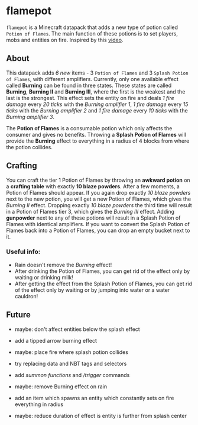 # flamepot

`flamepot` is a Minecraft datapack that adds a new type of potion called `Potion of Flames`. The main function of these potions is to set players, mobs and entities on fire. Inspired by this [video](https://www.youtube.com/watch?v=vwoq296fI0k).

## About

This datapack adds *6 new* items - 3 `Potion of Flames` and 3 `Splash Potion of Flames`, with different amplifiers. Currently, only one available effect called **Burning** can be found in three states. These states are called **Burning**, **Burning II** and **Burning III**, where the first is the weakest and the last is the strongest. 
This effect sets the entity on fire and deals *1 fire damage* every *20 ticks* with the *Burning amplifier 1*, *1 fire damage* every *15 ticks* with the *Burning amplifier 2* and *1 fire damage* every *10 ticks* with the *Burning amplifier 3*.

The **Potion of Flames** is a consumable potion which only affects the consumer and gives no benefits. Throwing a **Splash Potion of Flames** will provide the **Burning** effect to everything in a radius of 4 blocks from where the potion collides.

## Crafting

You can craft the tier 1 Potion of Flames by throwing an **awkward potion** on a **crafting table** with exactly **10 blaze powders**. After a few moments, a Potion of Flames should appear. If you again drop exactly *10 blaze powders* next to the new potion, you will get a new Potion of Flames, which gives the *Burning II* effect. Dropping exactly *10 blaze powders* the third time will result in a Potion of Flames tier 3, which gives the *Burning III* effect. Adding **gunpowder** next to any of these potions will result in a Splash Potion of Flames with identical amplifiers. If you want to convert the Splash Potion of Flames back into a Potion of Flames, you can drop an empty bucket next to it.

### Useful info:

- Rain doesn't remove the *Burning* effect!
- After drinking the Potion of Flames, you can get rid of the effect only by waiting or drinking milk!
- After getting the effect from the Splash Potion of Flames, you can get rid of the effect only by waiting or by jumping into water or a water cauldron!

## Future

- maybe: don't affect entities below the splash effect

- add a tipped arrow burning effect

- maybe: place fire where splash potion collides

- try replacing data and NBT tags and selectors

- add *summon functions* and */trigger* commands

- maybe: remove Burning effect on rain

- add an item which spawns an entity which constantly sets on fire everything in radius

- maybe: reduce duration of effect is entity is further from splash center
